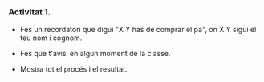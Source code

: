 ### Activitat 1.

- Fes un recordatori que digui "X Y has de comprar el pa", on X Y sigui el teu nom i cognom.
  
- Fes que t'avisi en algun moment de la classe.
  
- Mostra tot el procés i el resultat.
